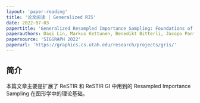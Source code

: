 ```yaml
---
layout: 'paper-reading'
title: '论文阅读 | Generalized RIS'
date: 2022-07-03
papertitle: 'Generalized Resampled Importance Sampling: Foundations of ReSTIR'
paperauthors: Daqi Lin, Markus Kettunen, Benedikt Bitterli, Jacopo Pantaleoni, Cem Yuksel, Chris Wyman
papersource: 'SIGGRAPH 2022'
paperurl: 'https://graphics.cs.utah.edu/research/projects/gris/'
---
```


## 简介

本篇文章主要是扩展了 ReSTIR 和 ReSTIR GI 中用到的 Resampled Importance Sampling 在图形学中的理论基础。